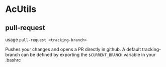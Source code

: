 # AcUtils

## pull-request

usage `pull-request <tracking-branch>`

Pushes your changes and opens a PR directly in github. A default tracking-branch can be defined by exporting the `$CURRENT_BRANCH` variable in your .bashrc